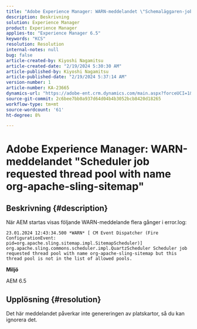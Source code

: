 ```yaml
---
title: "Adobe Experience Manager: WARN-meddelandet \"Schemaläggaren-jobbet begärde trådpoolen med namnet org-apache-sling-sitemap\""
description: Beskrivning
solution: Experience Manager
product: Experience Manager
applies-to: "Experience Manager 6.5"
keywords: "KCS"
resolution: Resolution
internal-notes: null
bug: false
article-created-by: Kiyoshi Nagamitsu
article-created-date: "2/19/2024 5:30:30 AM"
article-published-by: Kiyoshi Nagamitsu
article-published-date: "2/19/2024 5:37:14 AM"
version-number: 1
article-number: KA-23665
dynamics-url: "https://adobe-ent.crm.dynamics.com/main.aspx?forceUCI=1&pagetype=entityrecord&etn=knowledgearticle&id=1069c7fc-e7ce-ee11-9079-6045bd0067ea"
source-git-commit: 2c6bee7bb0a937d64d04b4b3052bcb8420d18265
workflow-type: tm+mt
source-wordcount: '61'
ht-degree: 8%

---
```


# Adobe Experience Manager: WARN-meddelandet &quot;Scheduler job requested thread pool with name org-apache-sling-sitemap&quot;

## Beskrivning {#description}


När AEM startas visas följande WARN-meddelande flera gånger i error.log:


```
23.01.2024 12:43:34.500 *WARN* [ CM Event Dispatcher (Fire ConfigurationEvent: pid=org.apache.sling.sitemap.impl.SitemapScheduler)]  org.apache.sling.commons.scheduler.impl.QuartzScheduler Scheduler job requested thread pool with name org-apache-sling-sitemap but this thread pool is not in the list of allowed pools.
```


<b>Miljö</b>

AEM 6.5


## Upplösning {#resolution}


Det här meddelandet påverkar inte genereringen av platskartor, så du kan ignorera det.
